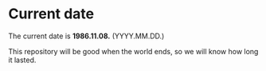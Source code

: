 # Current date

The current date is **1986.11.08.** (YYYY.MM.DD.)

This repository will be good when the world ends, so we will know how long it lasted.